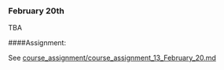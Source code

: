 ### February 20th

TBA

####Assignment:

See [course_assignment/course_assignment_13_February_20.md](https://github.com/natenolting/BUAD-3283-E-Commerce-Web-Development/blob/spring2018/course_assignment/course_assignment_13_February_20.md)
